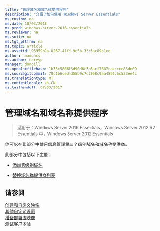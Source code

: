 ```yaml
---
title: "管理域名和域名称提供程序"
description: "介绍了如何使用 Windows Server Essentials"
ms.custom: na
ms.date: 10/03/2016
ms.prod: windows-server-2016-essentials
ms.reviewer: na
ms.suite: na
ms.tgt_pltfrm: na
ms.topic: article
ms.assetid: 96959b7a-0267-41fd-9c5b-33c3ac89c1ee
author: nnamuhcs
ms.author: coreyp
manager: dongill
ms.openlocfilehash: 1b35c5866f3d90d6c5b5acf7687caaccce83de09
ms.sourcegitcommit: 70c1b6cedad55b9c7d2068c9aa4891c6c533ee4c
ms.translationtype: MT
ms.contentlocale: zh-CN
ms.lasthandoff: 07/03/2017
---
```

# <a name="manage-domain-names-and-domain-name-providers"></a>管理域名和域名称提供程序

>适用于：Windows Server 2016 Essentials，Windows Server 2012 R2 Essentials 中，Windows Server 2012 Essentials

你可以在此部分中使用信息管理第三个级别域名和域名称提供商。  
  
 此部分中包括以下主题：  
  
-   [添加第级别域名](Add-Third-Level-Domain-Names.md)  
  
-   [替换域名称提供商列表](Replace-the-List-of-Domain-Name-Providers.md)  
  
## <a name="see-also"></a>请参阅  
 [创建和自定义映像](Creating-and-Customizing-the-Image.md)   
 [其他自定义设置](Additional-Customizations.md)   
 [准备部署该映像](Preparing-the-Image-for-Deployment.md)   
 [测试客户体验](Testing-the-Customer-Experience.md)